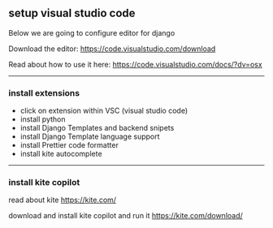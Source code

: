 ## setup visual studio code
Below we are going to configure editor for django

Download the editor:
https://code.visualstudio.com/download

Read about how to use it here:
https://code.visualstudio.com/docs/?dv=osx

---

### install extensions
- click on extension within VSC (visual studio code)
- install python
- install Django Templates and backend snipets
- install Django Template language support
- install Prettier code formatter
- install kite autocomplete

---

### install kite copilot

read about kite
https://kite.com/

download and install kite copilot and run it
https://kite.com/download/